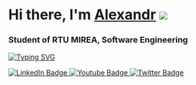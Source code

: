 # Hi there, I'm [Alexandr](https://t.me/RaleUxanSdrT) ![](https://media.giphy.com/media/M9gbBd9nbDrOTu1Mqx/giphy.gif) 
### Student of RTU MIREA, Software Engineering
[![Typing SVG](https://readme-typing-svg.herokuapp.com/?color=%2336BCF7&lines=Java+and+Android+developer)](https://git.io/typing-svg)
<div id="badges">
  <a href="your-linkedin-URL">
    <img src="https://img.shields.io/badge/LinkedIn-blue?style=for-the-badge&logo=linkedin&logoColor=white" alt="LinkedIn Badge"/>
  </a>
  <a href="your-youtube-URL">
    <img src="https://img.shields.io/badge/YouTube-red?style=for-the-badge&logo=youtube&logoColor=white" alt="Youtube Badge"/>
  </a>
  <a href="your-twitter-URL">
    <img src="https://img.shields.io/badge/Twitter-blue?style=for-the-badge&logo=twitter&logoColor=white" alt="Twitter Badge"/>
  </a>
</div>
